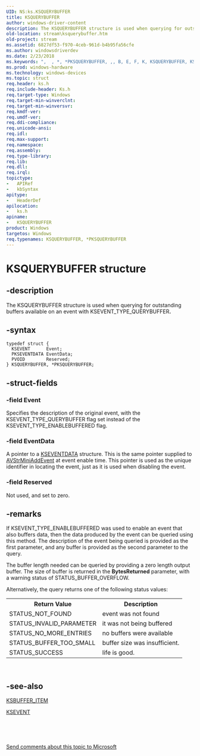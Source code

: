```yaml
---
UID: NS:ks.KSQUERYBUFFER
title: KSQUERYBUFFER
author: windows-driver-content
description: The KSQUERYBUFFER structure is used when querying for outstanding buffers available on an event with KSEVENT_TYPE_QUERYBUFFER.
old-location: stream\ksquerybuffer.htm
old-project: stream
ms.assetid: 6827df53-f970-4ceb-961d-b4b95fa56cfe
ms.author: windowsdriverdev
ms.date: 2/23/2018
ms.keywords: ",  , *, *PKSQUERYBUFFER, ,, B, E, F, K, KSQUERYBUFFER, KSQUERYBUFFER structure [Streaming Media Devices], P, PKSQUERYBUFFER, PKSQUERYBUFFER structure pointer [Streaming Media Devices], Q, R, S, U, Y, ks-struct_aa45ed01-603d-4452-8862-649a73361c48.xml, ks/KSQUERYBUFFER, ks/PKSQUERYBUFFER, stream.ksquerybuffer"
ms.prod: windows-hardware
ms.technology: windows-devices
ms.topic: struct
req.header: ks.h
req.include-header: Ks.h
req.target-type: Windows
req.target-min-winverclnt: 
req.target-min-winversvr: 
req.kmdf-ver: 
req.umdf-ver: 
req.ddi-compliance: 
req.unicode-ansi: 
req.idl: 
req.max-support: 
req.namespace: 
req.assembly: 
req.type-library: 
req.lib: 
req.dll: 
req.irql: 
topictype:
-	APIRef
-	kbSyntax
apitype:
-	HeaderDef
apilocation:
-	ks.h
apiname:
-	KSQUERYBUFFER
product: Windows
targetos: Windows
req.typenames: KSQUERYBUFFER, *PKSQUERYBUFFER
---
```


# KSQUERYBUFFER structure


## -description


The KSQUERYBUFFER structure is used when querying for outstanding buffers available on an event with KSEVENT_TYPE_QUERYBUFFER<b>.</b>


## -syntax


````
typedef struct {
  KSEVENT      Event;
  PKSEVENTDATA EventData;
  PVOID        Reserved;
} KSQUERYBUFFER, *PKSQUERYBUFFER;
````


## -struct-fields




### -field Event

Specifies the description of the original event, with the KSEVENT_TYPE_QUERYBUFFER flag set instead of the KSEVENT_TYPE_ENABLEBUFFERED flag.


### -field EventData

A pointer to a <a href="..\ks\ns-ks-kseventdata.md">KSEVENTDATA</a> structure. This is the same pointer supplied to <a href="..\ks\nc-ks-pfnksaddevent.md">AVStrMiniAddEvent</a> at event enable time. This pointer is used as the unique identifier in locating the event, just as it is used when disabling the event.


### -field Reserved

Not used, and set to zero.


## -remarks



If KSEVENT_TYPE_ENABLEBUFFERED was used to enable an event that also buffers data, then the data produced by the event can be queried using this method. The description of the event being queried is provided as the first parameter, and any buffer is provided as the second parameter to the query.

The buffer length needed can be queried by providing a zero length output buffer. The size of buffer is returned in the <b>BytesReturned</b> parameter, with a warning status of STATUS_BUFFER_OVERFLOW.

Alternatively, the query returns one of the following status values:

<table>
<tr>
<th>Return Value</th>
<th>Description</th>
</tr>
<tr>
<td>
STATUS_NOT_FOUND

</td>
<td>
event was not found

</td>
</tr>
<tr>
<td>
STATUS_INVALID_PARAMETER

</td>
<td>
it was not being buffered

</td>
</tr>
<tr>
<td>
STATUS_NO_MORE_ENTRIES

</td>
<td>
no buffers were available

</td>
</tr>
<tr>
<td>
STATUS_BUFFER_TOO_SMALL

</td>
<td>
buffer size was insufficient.

</td>
</tr>
<tr>
<td>
STATUS_SUCCESS

</td>
<td>
life is good.

</td>
</tr>
</table>
 




## -see-also

<a href="..\ks\ns-ks-ksbuffer_item.md">KSBUFFER_ITEM</a>



<a href="https://msdn.microsoft.com/library/windows/hardware/ff561744">KSEVENT</a>



 

 

<a href="mailto:wsddocfb@microsoft.com?subject=Documentation%20feedback [stream\stream]:%20KSQUERYBUFFER structure%20 RELEASE:%20(2/23/2018)&amp;body=%0A%0APRIVACY STATEMENT%0A%0AWe use your feedback to improve the documentation. We don't use your email address for any other purpose, and we'll remove your email address from our system after the issue that you're reporting is fixed. While we're working to fix this issue, we might send you an email message to ask for more info. Later, we might also send you an email message to let you know that we've addressed your feedback.%0A%0AFor more info about Microsoft's privacy policy, see http://privacy.microsoft.com/en-us/default.aspx." title="Send comments about this topic to Microsoft">Send comments about this topic to Microsoft</a>

